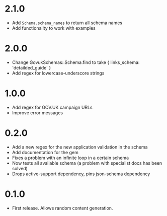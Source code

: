 # 2.1.0

* Add `Schema.schema_names` to return all schema names
* Add functionality to work with examples

# 2.0.0

* Change GovukSchemas::Schema.find to take { links_schema: 'detailded_guide' }
* Add regex for lowercase-underscore strings

# 1.0.0

* Add regex for GOV.UK campaign URLs
* Improve error messages

# 0.2.0

* Add a new regex for the new application validation in the schema
* Add documentation for the gem
* Fixes a problem with an infinite loop in a certain schema
* Now tests all available schema (a problem with specialist docs has been solved)
* Drops active-support dependency, pins json-schema dependency

# 0.1.0

* First release. Allows random content generation.
